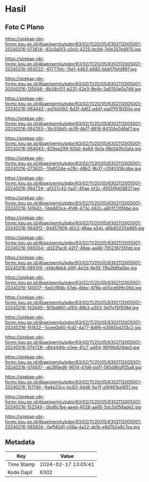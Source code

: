 # Hasil

## Foto C Plano

https://sirekap-obj-formc.kpu.go.id/4bae/pemilu/pdpr/63/02/11/20/05/6302112005001-20240216-073814--82c0a0f3-c0c0-4225-bc94-7e1e257e4970.jpg

https://sirekap-obj-formc.kpu.go.id/4bae/pemilu/pdpr/63/02/11/20/05/6302112005001-20240216-063522--61777efc-15e1-4463-b682-bbb17fefd997.jpg

https://sirekap-obj-formc.kpu.go.id/4bae/pemilu/pdpr/63/02/11/20/05/6302112005001-20240216-135646--8b38cf31-b231-42e3-9b4b-5d0150e0a749.jpg

https://sirekap-obj-formc.kpu.go.id/4bae/pemilu/pdpr/63/02/11/20/05/6302112005001-20240216-064442--ed7e0082-8d2f-4df2-a4d1-ead7f519200e.jpg

https://sirekap-obj-formc.kpu.go.id/4bae/pemilu/pdpr/63/02/11/20/05/6302112005001-20240216-064353--16c558d5-dcf9-4bf7-8616-84314e0d9af7.jpg

https://sirekap-obj-formc.kpu.go.id/4bae/pemilu/pdpr/63/02/11/20/05/6302112005001-20240216-064043--829ea299-92b0-4a64-9a1a-f8b540fc0afa.jpg

https://sirekap-obj-formc.kpu.go.id/4bae/pemilu/pdpr/63/02/11/20/05/6302112005001-20240216-073920--10df024e-e28c-48b2-9b37-c5f40318cdbe.jpg

https://sirekap-obj-formc.kpu.go.id/4bae/pemilu/pdpr/63/02/11/20/05/6302112005001-20240216-064724--af237c42-fad7-40ae-bf2c-4555f9d08837.jpg

https://sirekap-obj-formc.kpu.go.id/4bae/pemilu/pdpr/63/02/11/20/05/6302112005001-20240216-141642--5bb663ce-41d6-473c-b62c-a901f210f4be.jpg

https://sirekap-obj-formc.kpu.go.id/4bae/pemilu/pdpr/63/02/11/20/05/6302112005001-20240216-064912--94d57906-d0c2-48aa-a54c-d6b60220e895.jpg

https://sirekap-obj-formc.kpu.go.id/4bae/pemilu/pdpr/63/02/11/20/05/6302112005001-20240216-065004--d322fac8-42f7-49ee-aa86-795219735fdd.jpg

https://sirekap-obj-formc.kpu.go.id/4bae/pemilu/pdpr/63/02/11/20/05/6302112005001-20240216-065109--efde4b64-a19f-4e2d-9e55-11fa2b6fa0be.jpg

https://sirekap-obj-formc.kpu.go.id/4bae/pemilu/pdpr/63/02/11/20/05/6302112005001-20240216-140017--5e0cf66b-57eb-4bbc-979a-e00ce699c09d.jpg

https://sirekap-obj-formc.kpu.go.id/4bae/pemilu/pdpr/63/02/11/20/05/6302112005001-20240216-142640--161bd860-a193-48b3-a303-1e01cf5f938d.jpg

https://sirekap-obj-formc.kpu.go.id/4bae/pemilu/pdpr/63/02/11/20/05/6302112005001-20240216-151622--5cee0b60-fcd2-4a77-8d96-e3565b4313c2.jpg

https://sirekap-obj-formc.kpu.go.id/4bae/pemilu/pdpr/63/02/11/20/05/6302112005001-20240216-074728--dfe444fe-c0ee-41c7-a464-98f66d5f4de0.jpg

https://sirekap-obj-formc.kpu.go.id/4bae/pemilu/pdpr/63/02/11/20/05/6302112005001-20240216-074837--ab390ed6-9974-47d6-bd11-585d90df05a8.jpg

https://sirekap-obj-formc.kpu.go.id/4bae/pemilu/pdpr/63/02/11/20/05/6302112005001-20240216-151746--9a4e23cc-bc83-44d6-9e7f-a19461ba1651.jpg

https://sirekap-obj-formc.kpu.go.id/4bae/pemilu/pdpr/63/02/11/20/05/6302112005001-20240216-152349--0bd6c1be-aaed-4028-aa95-5dc5d158ade2.jpg

https://sirekap-obj-formc.kpu.go.id/4bae/pemilu/pdpr/63/02/11/20/05/6302112005001-20240216-065824--0eff40d1-c09a-4a22-ab1b-e8d7b2a8c7ea.jpg


## Metadata

| Key        | Value               |
| ---------- | ------------------- |
| Time Stamp | 2024-02-17 13:05:41 |
| Kode Dapil | 6302                |



